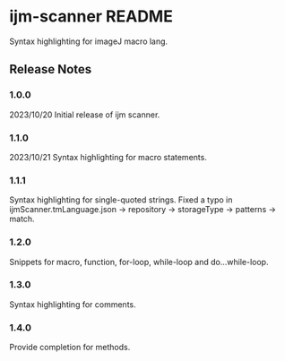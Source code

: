 # ijm-scanner README

Syntax highlighting for imageJ macro lang.

## Release Notes
### 1.0.0
2023/10/20
Initial release of ijm scanner.

### 1.1.0
2023/10/21
Syntax highlighting for macro statements.

### 1.1.1
Syntax highlighting for single-quoted strings.
Fixed a typo in ijmScanner.tmLanguage.json -> repository -> storageType -> patterns -> match.

### 1.2.0
Snippets for macro, function, for-loop, while-loop and do...while-loop.

### 1.3.0
Syntax highlighting for comments.

### 1.4.0
Provide completion for methods.